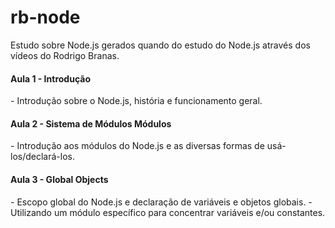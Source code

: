 # rb-node
Estudo sobre Node.js gerados quando do estudo do Node.js através dos vídeos do Rodrigo Branas.

<h4>Aula 1 - Introdução</h4>
- Introdução sobre o Node.js, história e funcionamento geral.

<h4>Aula 2 - Sistema de Módulos Módulos</h4>
- Introdução aos módulos do Node.js e as diversas formas de usá-los/declará-los.

<h4>Aula 3 - Global Objects</h4>
- Escopo global do Node.js e declaração de variáveis e objetos globais.
- Utilizando um módulo específico para concentrar variáveis e/ou constantes.
